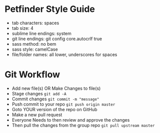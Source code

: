 # Petfinder Style Guide
- tab characters: spaces
- tab size: 4
- sublime line endings: system
- git line endings: git config core.autocrlf true
- sass method: no bem
- sass style: camelCase
- file/folder names: all lower, underscores for spaces

# Git Workflow
- Add new file(s) OR Make Changes to file(s)
- Stage changes ```git add -A```
- Commit changes ```git commit -m "message"```
- Push commit to your repo ```git push origin master```
- Goto YOUR version of the repo on GitHub
- Make a new pull request
- Everyone Needs to then review and approve the changes
- Then pull the changes from the group repo ```git pull upstream master```